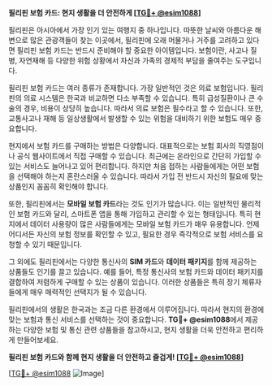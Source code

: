 **필리핀 보험 카드: 현지 생활을 더 안전하게 [[TG💪+ @esim1088](https://t.me/s/esim1088)]**

필리핀은 아시아에서 가장 인기 있는 여행지 중 하나입니다. 따뜻한 날씨와 아름다운 해변으로 많은 관광객들이 찾는 이곳에서, 필리핀에 오래 머물거나 거주를 고려하고 있다면 필리핀 보험 카드는 반드시 준비해야 할 중요한 아이템입니다. 보험이란, 사고나 질병, 자연재해 등 다양한 위험 상황에서 자신과 가족의 경제적 부담을 줄여주는 도구입니다.

필리핀 보험 카드는 여러 종류가 존재합니다. 가장 일반적인 것은 의료 보험입니다. 필리핀의 의료 시스템은 한국과 비교하면 다소 부족할 수 있습니다. 특히 급성질환이나 큰 수술의 경우, 비용이 상당히 높습니다. 따라서 의료 보험은 필수라고 할 수 있습니다. 또한, 교통사고나 재해 등 일상생활에서 발생할 수 있는 위험을 대비하기 위한 보험도 매우 중요합니다.

현지에서 보험 카드를 구매하는 방법은 다양합니다. 대표적으로는 보험 회사의 직영점이나 공식 웹사이트에서 직접 구매할 수 있습니다. 최근에는 온라인으로 간단히 가입할 수 있는 서비스도 늘어나고 있어 편리합니다. 하지만 처음 접하는 사람들에게는 어떤 보험을 선택해야 하는지 혼란스러울 수 있습니다. 따라서 가입 전 반드시 자신의 필요에 맞는 상품인지 꼼꼼히 확인해야 합니다.

또한, 필리핀에서는 **모바일 보험 카드**라는 것도 인기가 많습니다. 이는 일반적인 물리적인 보험 카드와 달리, 스마트폰 앱을 통해 가입하고 관리할 수 있는 형태입니다. 특히 현지에서 데이터 사용량이 많은 사람들에게는 모바일 보험 카드가 매우 유용합니다. 언제 어디서든 자신의 보험 정보를 확인할 수 있고, 필요한 경우 즉각적으로 보험 서비스를 요청할 수 있기 때문입니다.

그 외에도 필리핀에서는 다양한 통신사의 **SIM 카드**와 **데이터 패키지**를 함께 제공하는 상품들도 인기를 끌고 있습니다. 예를 들어, 특정 통신사의 보험 카드와 데이터 패키지를 결합하여 저렴하게 구매할 수 있는 상품이 있습니다. 이러한 상품들은 특히 장기 체류자들에게 매우 매력적인 선택지가 될 수 있습니다.

필리핀에서의 생활은 한국과는 조금 다른 환경에서 이루어집니다. 따라서 현지의 환경에 맞는 보험과 통신 서비스를 선택하는 것이 중요합니다. **TG💪+ @esim1088**에서 제공하는 다양한 보험 및 통신 관련 상품들을 참고하시고, 현지 생활을 더욱 안전하고 편리하게 만들어보세요.

**필리핀 보험 카드와 함께 현지 생활을 더 안전하고 즐겁게! [[TG💪+ @esim1088](https://t.me/s/esim1088)]**

[[TG💪+ @esim1088](https://t.me/s/esim1088) ![Image](https://i.postimg.cc/Y0z9fWf4/image.png)]